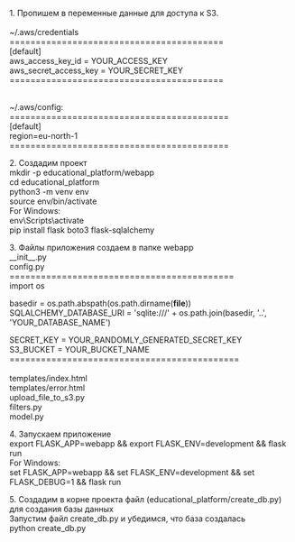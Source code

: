 <p>1. Пропишем в переменные данные для доступа к S3. <br><br>
~/.aws/credentials <br>
=========================================<br>
[default]<br>
aws_access_key_id = YOUR_ACCESS_KEY<br>
aws_secret_access_key = YOUR_SECRET_KEY<br>
=========================================<br><br></p>

<p>~/.aws/config:<br>
==========================================<br>
[default]<br>
region=eu-north-1<br>
==========================================<br></p>

<p>2. Создадим проект<br>
mkdir -p educational_platform/webapp<br>
cd educational_platform<br>
python3 -m venv env<br>
source env/bin/activate<br>
    For Windows:<br>
    env\Scripts\activate<br>
pip install flask boto3 flask-sqlalchemy<br></p>
<p>3. Файлы приложения создаем в папке webapp<br>
__init__.py<br>
config.py<br>
===========================================<br>
import os<br>

basedir = os.path.abspath(os.path.dirname(__file__))<br>
SQLALCHEMY_DATABASE_URI = 'sqlite:///' + os.path.join(basedir, '..', 'YOUR_DATABASE_NAME')<br>

SECRET_KEY = YOUR_RANDOMLY_GENERATED_SECRET_KEY<br>
S3_BUCKET = YOUR_BUCKET_NAME<br>
============================================<br><br>
templates/index.html<br>
templates/error.html<br>
upload_file_to_s3.py<br>
filters.py<br>
model.py<br></p>
<p>4. Запускаем приложение<br>
export FLASK_APP=webapp && export FLASK_ENV=development && flask run<br>
    For Windows:<br>
    set FLASK_APP=webapp && set FLASK_ENV=development && set FLASK_DEBUG=1 && flask run<br></p>
<p>5. Создадим в корне проекта файл (educational_platform/create_db.py) для создания базы данных<br>
Запустим файл create_db.py и убедимся, что база создалась<br>
python create_db.py<br></p>
